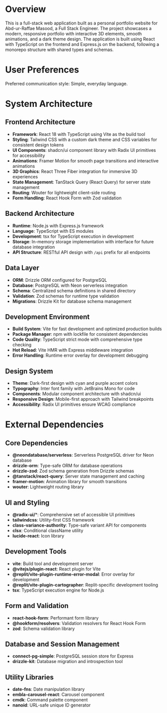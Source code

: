 # Overview

This is a full-stack web application built as a personal portfolio website for Abd-ur-Raffae Masood, a Full Stack Engineer. The project showcases a modern, responsive portfolio with interactive 3D elements, smooth animations, and a dark theme design. The application is built using React with TypeScript on the frontend and Express.js on the backend, following a monorepo structure with shared types and schemas.

# User Preferences

Preferred communication style: Simple, everyday language.

# System Architecture

## Frontend Architecture
- **Framework**: React 18 with TypeScript using Vite as the build tool
- **Styling**: Tailwind CSS with a custom dark theme and CSS variables for consistent design tokens
- **UI Components**: shadcn/ui component library with Radix UI primitives for accessibility
- **Animations**: Framer Motion for smooth page transitions and interactive animations
- **3D Graphics**: React Three Fiber integration for immersive 3D experiences
- **State Management**: TanStack Query (React Query) for server state management
- **Routing**: Wouter for lightweight client-side routing
- **Form Handling**: React Hook Form with Zod validation

## Backend Architecture
- **Runtime**: Node.js with Express.js framework
- **Language**: TypeScript with ES modules
- **Development**: tsx for TypeScript execution in development
- **Storage**: In-memory storage implementation with interface for future database integration
- **API Structure**: RESTful API design with `/api` prefix for all endpoints

## Data Layer
- **ORM**: Drizzle ORM configured for PostgreSQL
- **Database**: PostgreSQL with Neon serverless integration
- **Schema**: Centralized schema definitions in shared directory
- **Validation**: Zod schemas for runtime type validation
- **Migrations**: Drizzle Kit for database schema management

## Development Environment
- **Build System**: Vite for fast development and optimized production builds
- **Package Manager**: npm with lockfile for consistent dependencies
- **Code Quality**: TypeScript strict mode with comprehensive type checking
- **Hot Reload**: Vite HMR with Express middleware integration
- **Error Handling**: Runtime error overlay for development debugging

## Design System
- **Theme**: Dark-first design with cyan and purple accent colors
- **Typography**: Inter font family with JetBrains Mono for code
- **Components**: Modular component architecture with shadcn/ui
- **Responsive Design**: Mobile-first approach with Tailwind breakpoints
- **Accessibility**: Radix UI primitives ensure WCAG compliance

# External Dependencies

## Core Dependencies
- **@neondatabase/serverless**: Serverless PostgreSQL driver for Neon database
- **drizzle-orm**: Type-safe ORM for database operations
- **drizzle-zod**: Zod schema generation from Drizzle schemas
- **@tanstack/react-query**: Server state management and caching
- **framer-motion**: Animation library for smooth transitions
- **wouter**: Lightweight routing library

## UI and Styling
- **@radix-ui/***: Comprehensive set of accessible UI primitives
- **tailwindcss**: Utility-first CSS framework
- **class-variance-authority**: Type-safe variant API for components
- **clsx**: Conditional className utility
- **lucide-react**: Icon library

## Development Tools
- **vite**: Build tool and development server
- **@vitejs/plugin-react**: React plugin for Vite
- **@replit/vite-plugin-runtime-error-modal**: Error overlay for development
- **@replit/vite-plugin-cartographer**: Replit-specific development tooling
- **tsx**: TypeScript execution engine for Node.js

## Form and Validation
- **react-hook-form**: Performant form library
- **@hookform/resolvers**: Validation resolvers for React Hook Form
- **zod**: Schema validation library

## Database and Session Management
- **connect-pg-simple**: PostgreSQL session store for Express
- **drizzle-kit**: Database migration and introspection tool

## Utility Libraries
- **date-fns**: Date manipulation library
- **embla-carousel-react**: Carousel component
- **cmdk**: Command palette component
- **nanoid**: URL-safe unique ID generator